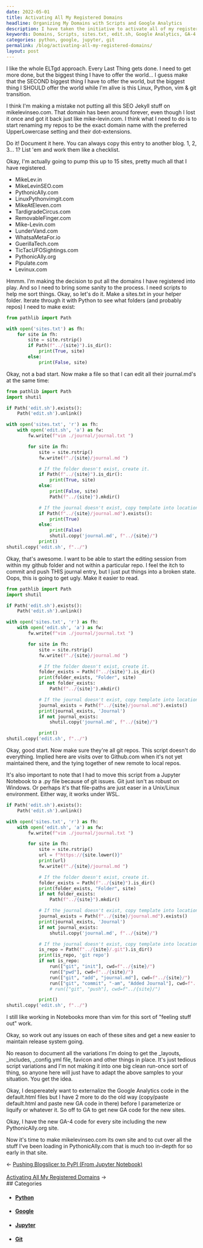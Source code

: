 ```yaml
---
date: 2022-05-01
title: Activating All My Registered Domains
headline: Organizing My Domains with Scripts and Google Analytics
description: I have taken the initiative to activate all of my registered domains, creating scripts to help me organize them. I have created a sites.txt file, an edit.sh file, and have gone to Google Analytics to get new GA-4 codes. I have also moved content from one website to another, and made mikelevinseo.com its own site. Read this blog post to learn how I organized my domains and content!
keywords: Domains, Scripts, sites.txt, edit.sh, Google Analytics, GA-4 codes, Website, Folders, Journals, Jupyter Notebook, .py file, Git, List, Repos, Content, mikelevinseo.com, PythonicAlly.com
categories: python, google, jupyter, git
permalink: /blog/activating-all-my-registered-domains/
layout: post
---
```



I like the whole ELTgd approach. Every Last Thing gets done. I need to get more
done, but the biggest thing I have to offer the world... I guess make that the
SECOND biggest thing I have to offer the world, but the biggest thing I SHOULD
offer the world while I'm alive is this Linux, Python, vim & git transition.

I think I'm making a mistake not putting all this SEO Jekyll stuff on
mikelevinseo.com. That domain has been around forever, even though I lost it
once and got it back just like mike-levin.com. I think what I need to do is to
start renaming my repos to be the exact domain name with the preferred
UpperLowercase setting and their dot-extensions.

Do it! Document it here. You can always copy this entry to another blog. 1, 2,
3... 1? List 'em and work them like a checklist.

Okay, I'm actually going to pump this up to 15 sites, pretty much all that I
have registered.

- MikeLev.in
- MikeLevinSEO.com
- PythonicAlly.com
- LinuxPythonvimgit.com
- MikeAtEleven.com
- TardigradeCircus.com
- RemovableFinger.com
- Mike-Levin.com
- LunderVand.com
- WhatsaMetaFor.io
- GuerillaTech.com
- TicTacUFOSightings.com
- PythonicAlly.org
- Pipulate.com
- Levinux.com

Hmmm. I'm making the decision to put all the domains I have registered into
play. And so I need to bring some sanity to the process. I need scripts to help
me sort things. Okay, so let's do it. Make a sites.txt in your helper folder.
Iterate through it with Python to see what folders (and probably repos) I need
to make exist:

```python
from pathlib import Path

with open('sites.txt') as fh:
    for site in fh:
        site = site.rstrip()
        if Path(f"../{site}").is_dir():
            print(True, site)
        else:
            print(False, site)
```

Okay, not a bad start. Now make a file so that I can edit all their
journal.md's at the same time:

```python
from pathlib import Path
import shutil

if Path('edit.sh').exists():
    Path('edit.sh').unlink()

with open('sites.txt', 'r') as fh:
    with open('edit.sh', 'a') as fw:
        fw.write(f"vim ./journal/journal.txt ")

        for site in fh:
            site = site.rstrip()
            fw.write(f"./{site}/journal.md ")

            # If the folder doesn't exist, create it.
            if Path(f"../{site}").is_dir():
                print(True, site)
            else:
                print(False, site)
                Path(f"../{site}").mkdir()

            # If the journal doesn't exist, copy template into location.
            if Path(f"../{site}/journal.md").exists():
                print(True)
            else:
                print(False)
                shutil.copy('journal.md', f"../{site}/")
            print()
shutil.copy('edit.sh', f"../")
```

Okay, that's awesome. I want to be able to start the editing session from
within my github folder and not within a particular repo. I feel the itch to
commit and push THIS journal entry, but I just put things into a broken state.
Oops, this is going to get ugly. Make it easier to read.

```python
from pathlib import Path
import shutil

if Path('edit.sh').exists():
    Path('edit.sh').unlink()

with open('sites.txt', 'r') as fh:
    with open('edit.sh', 'a') as fw:
        fw.write(f"vim ./journal/journal.txt ")

        for site in fh:
            site = site.rstrip()
            fw.write(f"./{site}/journal.md ")

            # If the folder doesn't exist, create it.
            folder_exists = Path(f"../{site}").is_dir()
            print(folder_exists, "Folder", site)
            if not folder_exists:
                Path(f"../{site}").mkdir()

            # If the journal doesn't exist, copy template into location.
            journal_exists = Path(f"../{site}/journal.md").exists()
            print(journal_exists, 'Journal')
            if not journal_exists:
                shutil.copy('journal.md', f"../{site}/")

            print()
shutil.copy('edit.sh', f"../")
```

Okay, good start. Now make sure they're all git repos. This script doesn't do
everything. Implied here are visits over to Github.com when it's not yet
maintained there, and the tying together of new remote to local repos.

It's also important to note that I had to move this script from a Jupyter
Notebook to a .py file because of git issues. Git just isn't as robust on
Windows. Or perhaps it's that file-paths are just easer in a Unix/Linux
environment. Either way, it works under WSL.

```python
if Path('edit.sh').exists():
    Path('edit.sh').unlink()

with open('sites.txt', 'r') as fh:
    with open('edit.sh', 'a') as fw:
        fw.write(f"vim ./journal/journal.txt ")

        for site in fh:
            site = site.rstrip()
            url = f"https://{site.lower()}"
            print(url)
            fw.write(f"./{site}/journal.md ")

            # If the folder doesn't exist, create it.
            folder_exists = Path(f"../{site}").is_dir()
            print(folder_exists, "Folder", site)
            if not folder_exists:
                Path(f"../{site}").mkdir()

            # If the journal doesn't exist, copy template into location.
            journal_exists = Path(f"../{site}/journal.md").exists()
            print(journal_exists, 'Journal')
            if not journal_exists:
                shutil.copy('journal.md', f"../{site}/")

            # If the journal doesn't exist, copy template into location.
            is_repo = Path(f"../{site}/.git").is_dir()
            print(is_repo, 'git repo')
            if not is_repo:
                run(["git", "init"], cwd=f"../{site}/")
                run(["pwd"], cwd=f"../{site}/")
                run(["git", "add", "journal.md"], cwd=f"../{site}/")
                run(["git", "commit", "-am", "Added Journal"], cwd=f"../{site}/")
                # run(["git", "push"], cwd=f"../{site}/")

            print()
shutil.copy('edit.sh', f"../")
```

I still like working in Notebooks more than vim for this sort of "feeling stuff
out" work.

Okay, so work out any issues on each of these sites and get a new easier to
maintain release system going.

No reason to document all the variations I'm doing to get the \_layouts,
\_includes, \_config.yml file, favicon and other things in place. It's just
tedious script variations and I'm not making it into one big clean run-once
sort of thing, so anyone here will just have to adapt the above samples to your
situation. You get the idea.

Okay, I despereately want to externalize the Google Analytics code in the
default.html files but I have 2 more to do the old way (copy/paste default.html
and paste new GA code in there) before I parameterize or liquify or whatever
it. So off to GA to get new GA code for the new sites.

Okay, I have the new GA-4 code for every site including the new
PythonicAlly.org site.

Now it's time to make mikelevinseo.com its own site and to cut over all the
stuff I've been loading in PythonicAlly.com that is much too in-depth for so
early in that site.


<div class="arrow-links"><div class="post-nav-prev"><span class="arrow">&larr;&nbsp;</span><a href="/blog/pushing-blogslicer-to-pypi-from-jupyter-notebook/">Pushing Blogslicer to PyPI (From Jupyter Notebook)</a></div> &nbsp; <div class="post-nav-next"><a href="/blog/activating-all-my-registered-domains/">Activating All My Registered Domains</a><span class="arrow">&nbsp;&rarr;</span></div></div>
## Categories

<ul>
<li><h4><a href='/python/'>Python</a></h4></li>
<li><h4><a href='/google/'>Google</a></h4></li>
<li><h4><a href='/jupyter/'>Jupyter</a></h4></li>
<li><h4><a href='/git/'>Git</a></h4></li></ul>